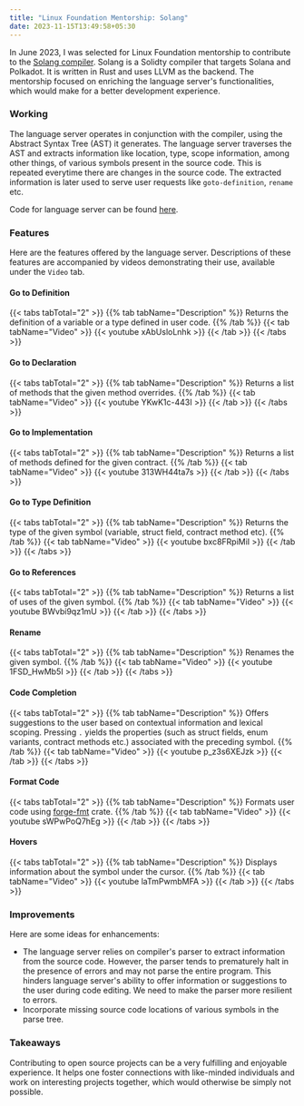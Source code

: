 ```yaml
---
title: "Linux Foundation Mentorship: Solang"
date: 2023-11-15T13:49:58+05:30
---
```


In June 2023, I was selected for Linux Foundation mentorship to contribute to the [Solang compiler](https://github.com/hyperledger/solang). Solang is a Solidty compiler that targets Solana and Polkadot. It is written in Rust and uses LLVM as the backend. The mentorship focused on enriching the language server's functionalities, which would make for a better development experience.

### Working
The language server operates in conjunction with the compiler, using the Abstract Syntax Tree (AST) it generates. The language server traverses the AST and extracts information like location, type, scope information, among other things, of various symbols present in the source code. This is repeated everytime there are changes in the source code. The extracted information is later used to serve user requests like `goto-definition`, `rename` etc.

Code for language server can be found [here](https://github.com/hyperledger/solang/blob/main/src/bin/languageserver/mod.rs).

### Features
Here are the features offered by the language server. Descriptions of these features are accompanied by videos demonstrating their use, available under the `Video` tab.

#### Go to Definition
{{< tabs tabTotal="2" >}}
{{% tab tabName="Description" %}}
Returns the definition of a variable or a type defined in user code.
{{% /tab %}}
{{< tab tabName="Video" >}}
{{< youtube xAbUsloLnhk >}}
{{< /tab >}}
{{< /tabs >}}
#### Go to Declaration
{{< tabs tabTotal="2" >}}
{{% tab tabName="Description" %}}
Returns a list of methods that the given method overrides.
{{% /tab %}}
{{< tab tabName="Video" >}}
{{< youtube YKwK1c-443I >}}
{{< /tab >}}
{{< /tabs >}}
#### Go to Implementation
{{< tabs tabTotal="2" >}}
{{% tab tabName="Description" %}}
Returns a list of methods defined for the given contract.
{{% /tab %}}
{{< tab tabName="Video" >}}
{{< youtube 313WH44ta7s >}}
{{< /tab >}}
{{< /tabs >}}
#### Go to Type Definition
{{< tabs tabTotal="2" >}}
{{% tab tabName="Description" %}}
Returns the type of the given symbol (variable, struct field, contract method etc).
{{% /tab %}}
{{< tab tabName="Video" >}}
{{< youtube bxc8FRpiMiI >}}
{{< /tab >}}
{{< /tabs >}}
#### Go to References
{{< tabs tabTotal="2" >}}
{{% tab tabName="Description" %}}
Returns a list of uses of the given symbol.
{{% /tab %}}
{{< tab tabName="Video" >}}
{{< youtube BWvbi9qz1mU >}}
{{< /tab >}}
{{< /tabs >}}
#### Rename
{{< tabs tabTotal="2" >}}
{{% tab tabName="Description" %}}
Renames the given symbol.
{{% /tab %}}
{{< tab tabName="Video" >}}
{{< youtube 1FSD_HwMb5I >}}
{{< /tab >}}
{{< /tabs >}}
#### Code Completion
{{< tabs tabTotal="2" >}}
{{% tab tabName="Description" %}}
Offers suggestions to the user based on contextual information and lexical scoping. Pressing `.` yields the properties (such as struct fields, enum variants, contract methods etc.) associated with the preceding symbol.
{{% /tab %}}
{{< tab tabName="Video" >}}
{{< youtube p_z3s6XEJzk >}}
{{< /tab >}}
{{< /tabs >}}
#### Format Code
{{< tabs tabTotal="2" >}}
{{% tab tabName="Description" %}}
Formats user code using [forge-fmt](https://lib.rs/crates/forge-fmt) crate.
{{% /tab %}}
{{< tab tabName="Video" >}}
{{< youtube sWPwPoQ7hEg >}}
{{< /tab >}}
{{< /tabs >}}
#### Hovers
{{< tabs tabTotal="2" >}}
{{% tab tabName="Description" %}}
Displays information about the symbol under the cursor.
{{% /tab %}}
{{< tab tabName="Video" >}}
{{< youtube laTmPwmbMFA  >}}
{{< /tab >}}
{{< /tabs >}}

### Improvements
Here are some ideas for enhancements:
- The language server relies on compiler's parser to extract information from the source code. However, the parser tends to prematurely halt in the presence of errors and may not parse the entire program. This hinders language server's ability to offer information or suggestions to the user during code editing. We need to make the parser more resilient to errors.
- Incorporate missing source code locations of various symbols in the parse tree.

### Takeaways
Contributing to open source projects can be a very fulfilling and enjoyable experience. It helps one foster connections with like-minded individuals and work on interesting projects together, which would otherwise be simply not possible.
